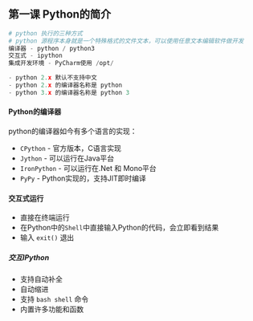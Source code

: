 ## 第一课 Python的简介

```python
# python 执行的三种方式
# python 源程序本身就是一个特殊格式的文件文本，可以使用任意文本编辑软件做开发
编译器 - python / python3
交互式 - ipython
集成开发环境 - PyCharm使用 /opt/
```

```python
- python 2.x 默认不支持中文
- python 2.x 的编译器名称是 python
- python 3.x 的编译器名称是 python 3
```



#### Python的编译器

python的编译器如今有多个语言的实现：

- `CPython` - 官方版本，C语言实现
- `Jython` - 可以运行在Java平台
- `IronPython` - 可以运行在.Net 和 Mono平台
- `PyPy` - Python实现的，支持JIT即时编译



#### 交互式运行

- 直接在终端运行
- 在Python中的`Shell`中直接输入Python的代码，会立即看到结果
- 输入 `exit()` 退出

##### 交互IPython

- 支持自动补全
- 自动缩进
- 支持 `bash shell` 命令
- 内置许多功能和函数


